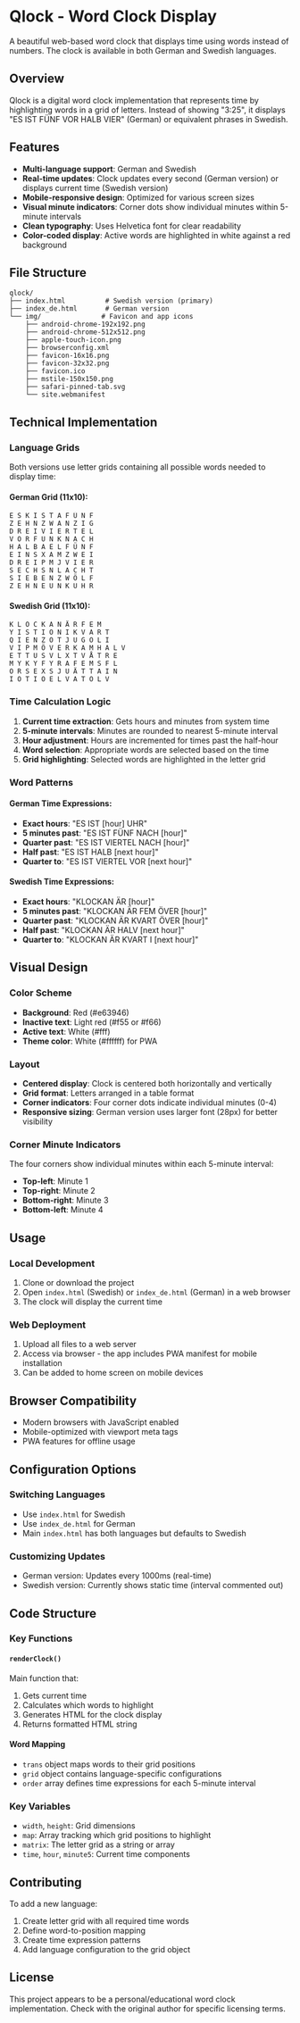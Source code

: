 # Qlock - Word Clock Display

A beautiful web-based word clock that displays time using words instead of numbers. The clock is available in both German and Swedish languages.

## Overview

Qlock is a digital word clock implementation that represents time by highlighting words in a grid of letters. Instead of showing "3:25", it displays "ES IST FÜNF VOR HALB VIER" (German) or equivalent phrases in Swedish.

## Features

- **Multi-language support**: German and Swedish
- **Real-time updates**: Clock updates every second (German version) or displays current time (Swedish version)
- **Mobile-responsive design**: Optimized for various screen sizes
- **Visual minute indicators**: Corner dots show individual minutes within 5-minute intervals
- **Clean typography**: Uses Helvetica font for clear readability
- **Color-coded display**: Active words are highlighted in white against a red background

## File Structure

```
qlock/
├── index.html          # Swedish version (primary)
├── index_de.html       # German version
└── img/               # Favicon and app icons
    ├── android-chrome-192x192.png
    ├── android-chrome-512x512.png
    ├── apple-touch-icon.png
    ├── browserconfig.xml
    ├── favicon-16x16.png
    ├── favicon-32x32.png
    ├── favicon.ico
    ├── mstile-150x150.png
    ├── safari-pinned-tab.svg
    └── site.webmanifest
```

## Technical Implementation

### Language Grids

Both versions use letter grids containing all possible words needed to display time:

#### German Grid (11x10):
```
E S K I S T A F Ü N F
Z E H N Z W A N Z I G
D R E I V I E R T E L
V O R F U N K N A C H
H A L B A E L F Ü N F
E I N S X A M Z W E I
D R E I P M J V I E R
S E C H S N L A C H T
S I E B E N Z W Ö L F
Z E H N E U N K U H R
```

#### Swedish Grid (11x10):
```
K L O C K A N Ä R F E M
Y I S T I O N I K V A R T
Q I E N Z O T J U G O L I
V I P M Ö V E R K A M H A L V
E T T U S V L X T V Å T R E
M Y K Y F Y R A F E M S F L
O R S E X S J U Ä T T A I N
I O T I O E L V A T O L V
```

### Time Calculation Logic

1. **Current time extraction**: Gets hours and minutes from system time
2. **5-minute intervals**: Minutes are rounded to nearest 5-minute interval
3. **Hour adjustment**: Hours are incremented for times past the half-hour
4. **Word selection**: Appropriate words are selected based on the time
5. **Grid highlighting**: Selected words are highlighted in the letter grid

### Word Patterns

#### German Time Expressions:
- **Exact hours**: "ES IST [hour] UHR"
- **5 minutes past**: "ES IST FÜNF NACH [hour]"
- **Quarter past**: "ES IST VIERTEL NACH [hour]"
- **Half past**: "ES IST HALB [next hour]"
- **Quarter to**: "ES IST VIERTEL VOR [next hour]"

#### Swedish Time Expressions:
- **Exact hours**: "KLOCKAN ÄR [hour]"
- **5 minutes past**: "KLOCKAN ÄR FEM ÖVER [hour]"
- **Quarter past**: "KLOCKAN ÄR KVART ÖVER [hour]"
- **Half past**: "KLOCKAN ÄR HALV [next hour]"
- **Quarter to**: "KLOCKAN ÄR KVART I [next hour]"

## Visual Design

### Color Scheme
- **Background**: Red (#e63946)
- **Inactive text**: Light red (#f55 or #f66)
- **Active text**: White (#fff)
- **Theme color**: White (#ffffff) for PWA

### Layout
- **Centered display**: Clock is centered both horizontally and vertically
- **Grid format**: Letters arranged in a table format
- **Corner indicators**: Four corner dots indicate individual minutes (0-4)
- **Responsive sizing**: German version uses larger font (28px) for better visibility

### Corner Minute Indicators
The four corners show individual minutes within each 5-minute interval:
- **Top-left**: Minute 1
- **Top-right**: Minute 2  
- **Bottom-right**: Minute 3
- **Bottom-left**: Minute 4

## Usage

### Local Development
1. Clone or download the project
2. Open `index.html` (Swedish) or `index_de.html` (German) in a web browser
3. The clock will display the current time

### Web Deployment
1. Upload all files to a web server
2. Access via browser - the app includes PWA manifest for mobile installation
3. Can be added to home screen on mobile devices

## Browser Compatibility
- Modern browsers with JavaScript enabled
- Mobile-optimized with viewport meta tags
- PWA features for offline usage

## Configuration Options

### Switching Languages
- Use `index.html` for Swedish
- Use `index_de.html` for German
- Main `index.html` has both languages but defaults to Swedish

### Customizing Updates
- German version: Updates every 1000ms (real-time)
- Swedish version: Currently shows static time (interval commented out)

## Code Structure

### Key Functions

#### `renderClock()`
Main function that:
1. Gets current time
2. Calculates which words to highlight
3. Generates HTML for the clock display
4. Returns formatted HTML string

#### Word Mapping
- `trans` object maps words to their grid positions
- `grid` object contains language-specific configurations
- `order` array defines time expressions for each 5-minute interval

### Key Variables
- `width`, `height`: Grid dimensions
- `map`: Array tracking which grid positions to highlight
- `matrix`: The letter grid as a string or array
- `time`, `hour`, `minute5`: Current time components

## Contributing

To add a new language:
1. Create letter grid with all required time words
2. Define word-to-position mapping
3. Create time expression patterns
4. Add language configuration to the grid object

## License

This project appears to be a personal/educational word clock implementation. Check with the original author for specific licensing terms.
